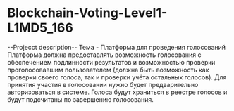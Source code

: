 # Blockchain-Voting-Level1-L1MD5_166
--Projecct description--
Тема - Платформа для проведения голосований
Платформа должна предоставлять возможность голосования с обеспечением подлинности результатов 
и возможностью проверки проголосовавшим пользователем (должна быть возможность как проверки своего голоса, так и проверки учёта остальных голосов). 
Для принятия участия в голосовании нужно будет предварительно авторизоваться в системе. Голоса будут храниться в реестре голосов и будут подсчитаны по завершению голосования. 
